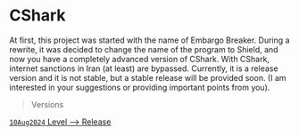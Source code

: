 # CShark

At first, this project was started with the name of Embargo Breaker.
During a rewrite, it was decided to change the name of the program to Shield, and now you have a completely advanced version of CShark.  With CShark, internet sanctions in Iran (at least) are bypassed. 
Currently, it is a release version and it is not stable, but a stable release will be provided soon. 
(I am interested in your suggestions or providing important points from you).

> Versions

[`10Aug2024` Level --> Release](https://github.com/b-daarr/CShark/tree/main/CShark)
